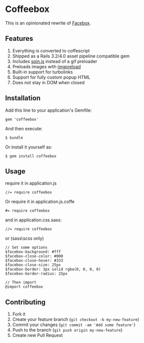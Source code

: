 # Coffeebox

This is an opinionated rewrite of [Facebox](http://defunkt.github.com/facebox/).

## Features

1. Everything is converted to coffescript
2. Shipped as a Rails 3.2/4.0 asset pipeline compatible gem
3. Includes [spin.js](http://fgnass.github.io/spin.js/) instead of a gif preloader
4. Preloads images with [imgpreload](https://github.com/farinspace/jquery.imgpreload)
5. Built-in support for turbolinks
6. Support for fully custom popup HTML
7. Does not stay in DOM when closed

## Installation

Add this line to your application's Gemfile:

    gem 'coffeebox'

And then execute:

    $ bundle

Or install it yourself as:

    $ gem install coffeebox

## Usage

require it in application.js

    //= require coffeebox

Or require it in application.js.coffe

    #= require coffeebox

and in application.css.sass:

    //= require coffeebox

or (sass\scss only)

    // Set some options
    $facebox-background: #fff
    $facebox-close-color: #000
    $facebox-close-hover: #333
    $facebox-close-size: 25px
    $facebox-border: 3px solid rgba(0, 0, 0, 0)
    $facebox-border-radius: 25px

    // Then import
    @import coffeebox

## Contributing

1. Fork it
2. Create your feature branch (`git checkout -b my-new-feature`)
3. Commit your changes (`git commit -am 'Add some feature'`)
4. Push to the branch (`git push origin my-new-feature`)
5. Create new Pull Request
